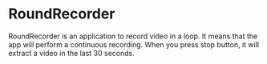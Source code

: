 # RoundRecorder

RoundRecorder is an application to record video in a loop. It means that the app will perform a continuous recording. When you press stop button, it will extract a video in the last 30 seconds.
